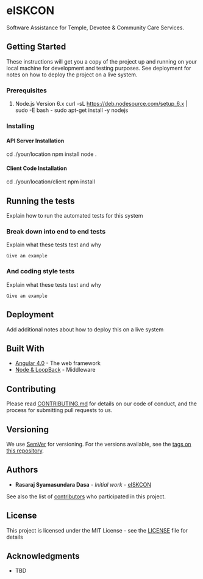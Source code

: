 # eISKCON
Software Assistance for Temple, Devotee & Community Care Services.

## Getting Started

These instructions will get you a copy of the project up and running on your local machine for development and testing purposes. See deployment for notes on how to deploy the project on a live system.

### Prerequisites
1. Node.js Version 6.x
   curl -sL https://deb.nodesource.com/setup_6.x | sudo -E bash -
   sudo apt-get install -y nodejs


### Installing
#### API Server Installation
cd ./your/location
npm install
node .

#### Client Code Installation
cd ./your/location/client
npm install


## Running the tests

Explain how to run the automated tests for this system

### Break down into end to end tests

Explain what these tests test and why

```
Give an example
```

### And coding style tests

Explain what these tests test and why

```
Give an example
```

## Deployment

Add additional notes about how to deploy this on a live system

## Built With

* [Angular 4.0](https://angular.io/) - The web framework
* [Node & LoopBack](https://loopback.io/) - Middleware


## Contributing

Please read [CONTRIBUTING.md](https://github.com/ISKCON-Cultural-Centre/eISKCON/blob/master/CONTRIBUTING.md) for details on our code of conduct, and the process for submitting pull requests to us.

## Versioning

We use [SemVer](http://semver.org/) for versioning. For the versions available, see the [tags on this repository](https://github.com/ISKCON-Cultural-Centre/eISKCON/tags). 

## Authors

* **Rasaraj Syamasundara Dasa** - *Initial work* - [eISKCON](https://github.com/eISKCON)

See also the list of [contributors](https://github.com/ISKCON-Cultural-Centre/eISKCON/contributors) who participated in this project.

## License

This project is licensed under the MIT License - see the [LICENSE](LICENSE) file for details

## Acknowledgments

* TBD

